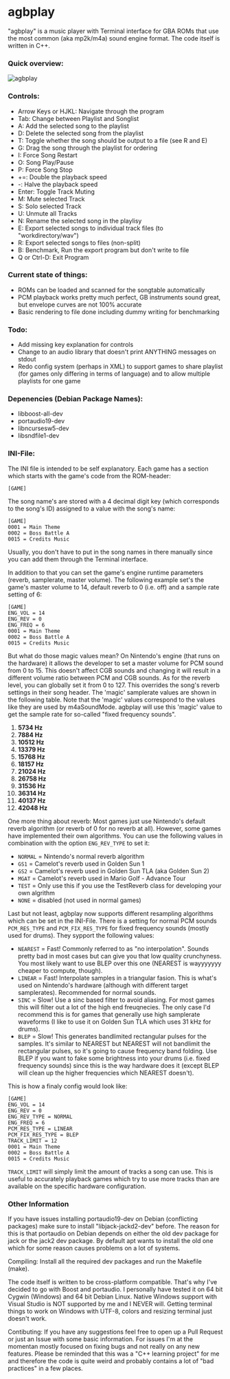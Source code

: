 # agbplay
"agbplay" is a music player with Terminal interface for GBA ROMs that use the most common (aka mp2k/m4a) sound engine format.
The code itself is written in C++.

### Quick overview:
![agbplay](https://cloud.githubusercontent.com/assets/8502545/24632845/faa2503c-18c5-11e7-84a3-cecec08e034a.png)

### Controls:
- Arrow Keys or HJKL: Navigate through the program
- Tab: Change between Playlist and Songlist
- A: Add the selected song to the playlist
- D: Delete the selected song from the playlist
- T: Toggle whether the song should be output to a file (see R and E)
- G: Drag the song through the playlist for ordering
- I: Force Song Restart
- O: Song Play/Pause
- P: Force Song Stop
- +=: Double the playback speed
- -: Halve the playback speed
- Enter: Toggle Track Muting
- M: Mute selected Track
- S: Solo selected Track
- U: Unmute all Tracks
- N: Rename the selected song in the playlisy
- E: Export selected songs to individual track files (to "workdirectory/wav")
- R: Export selected songs to files (non-split)
- B: Benchmark, Run the export program but don't write to file
- Q or Ctrl-D: Exit Program

### Current state of things:
- ROMs can be loaded and scanned for the songtable automatically
- PCM playback works pretty much perfect, GB instruments sound great, but envelope curves are not 100% accurate
- Basic rendering to file done including dummy writing for benchmarking

### Todo:
- Add missing key explanation for controls
- Change to an audio library that doesn't print ANYTHING messages on stdout
- Redo config system (perhaps in XML) to support games to share playlist (for games only differing in terms of language) and to allow multiple playlists for one game

### Depenencies (Debian Package Names):
- libboost-all-dev
- portaudio19-dev
- libncursesw5-dev
- libsndfile1-dev

### INI-File:
The INI file is intended to be self explanatory. Each game has a section which starts with the game's code from the ROM-header:
```
[GAME]
```
The song name's are stored with a 4 decimal digit key (which corresponds to the song's ID) assigned to a value with the song's name:
```
[GAME]
0001 = Main Theme
0002 = Boss Battle A
0015 = Credits Music
```
Usually, you don't have to put in the song names in there manually since you can add them through the Terminal interface.

In addition to that you can set the game's engine runtime parameters (reverb, samplerate, master volume). The following example set's the game's master volume to 14, default reverb to 0 (i.e. off) and a sample rate setting of 6:
```
[GAME]
ENG_VOL = 14
ENG_REV = 0
ENG_FREQ = 6
0001 = Main Theme
0002 = Boss Battle A
0015 = Credits Music
```

But what do those magic values mean?
On Nintendo's engine (that runs on the hardware) it allows the developer to set a master volume for PCM sound from 0 to 15. This doesn't affect CGB sounds and changing it will result in a different volume ratio between PCM and CGB sounds.
As for the reverb level, you can globally set it from 0 to 127. This overrides the song's reverb settings in their song header.
The 'magic' samplerate values are shown in the following table. Note that the 'magic' values correspond to the values like they are used by m4aSoundMode. agbplay will use this 'magic' value to get the sample rate for so-called "fixed frequency sounds".

1. __5734 Hz__
2. __7884 Hz__
3. __10512 Hz__
4. __13379 Hz__
5. __15768 Hz__
6. __18157 Hz__
7. __21024 Hz__
8. __26758 Hz__
9. __31536 Hz__
10. __36314 Hz__
11. __40137 Hz__
12. __42048 Hz__

One more thing about reverb: Most games just use Nintendo's default reverb algorithm (or reverb of 0 for no reverb at all). However, some games have implemented their own algorithms. You can use the following values in combination with the option `ENG_REV_TYPE` to set it:

- `NORMAL` = Nintendo's normal reverb algorithm
- `GS1` = Camelot's reverb used in Golden Sun 1
- `GS2` = Camelot's reverb used in Golden Sun TLA (aka Golden Sun 2)
- `MGAT` = Camelot's reverb used in Mario Golf - Advance Tour
- `TEST` = Only use this if you use the TestReverb class for developing your own algrithm
- `NONE` = disabled (not used in normal games)


Last but not least, agbplay now supports different resampling algorithms which can be set in the INI-File. There is a setting for normal PCM sounds `PCM_RES_TYPE` and `PCM_FIX_RES_TYPE` for fixed frequency sounds (mostly used for drums).
They sypport the following values:

- `NEAREST` = Fast! Commonly referred to as "no interpolation". Sounds pretty bad in most cases but can give you that low quality crunchyness. You most likely want to use BLEP over this one (NEAREST is wayyyyyyy cheaper to compute, though).
- `LINEAR` = Fast! Interpolate samples in a triangular fasion. This is what's used on Nintendo's hardware (although with different target samplerates). Recommended for normal sounds.
- `SINC` = Slow! Use a sinc based filter to avoid aliasing. For most games this will filter out a lot of the high end freuqnecies. The only case I'd recommend this is for games that generally use high samplerate waveforms (I like to use it on Golden Sun TLA which uses 31 kHz for drums).
- `BLEP` = Slow! This generates bandlimited rectangular pulses for the samples. It's similar to NEAREST but NEAREST will not bandlimit the rectangular pulses, so it's going to cause frequency band folding. Use BLEP if you want to fake some brightness into your drums (i.e. fixed frequency sounds) since this is the way hardware does it (except BLEP will clean up the higher frequencies which NEAREST doesn't).

This is how a finaly config would look like:
```
[GAME]
ENG_VOL = 14
ENG_REV = 0
ENG_REV_TYPE = NORMAL
ENG_FREQ = 6
PCM_RES_TYPE = LINEAR
PCM_FIX_RES_TYPE = BLEP
TRACK_LIMIT = 12
0001 = Main Theme
0002 = Boss Battle A
0015 = Credits Music
```

`TRACK_LIMIT` will simply limit the amount of tracks a song can use. This is useful to accurately playback games which try to use more tracks than are available on the specific hardware configuration.

### Other Information

If you have issues installing portaudio19-dev on Debian (conflicting packages) make sure to install "libjack-jackd2-dev" before.
The reason for this is that portaudio on Debian depends on either the old dev package for jack or the jack2 dev package. By default apt wants to install the old one which for some reason causes problems on a lot of systems.

Compiling:
Install all the required dev packages and run the Makefile (make).

The code itself is written to be cross-platform compatible. That's why I've decided to go with Boost and portaudio.
I personally have tested it on 64 bit Cygwin (Windows) and 64 bit Debian Linux.
Native Windows support with Visual Studio is NOT supported by me and I NEVER will. Getting terminal things to work on Windows with UTF-8, colors and resizing terminal just doesn't work.

Contibuting:
If you have any suggestions feel free to open up a Pull Request or just an Issue with some basic information. For issues I'm at the momentan mostly focused on fixing bugs and not really on any new features.
Please be reminded that this was a "C++ learning project" for me and therefore the code is quite weird and probably contains a lot of "bad practices" in a few places.
